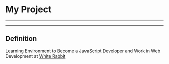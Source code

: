 # My Project

---
---


## Definition


Learning Environment to Become a JavaScript Developer and Work in Web Development at [White Rabbit](https://white-rabbit.dev)
